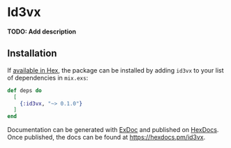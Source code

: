 # Id3vx

**TODO: Add description**

## Installation

If [available in Hex](https://hex.pm/docs/publish), the package can be installed
by adding `id3vx` to your list of dependencies in `mix.exs`:

```elixir
def deps do
  [
    {:id3vx, "~> 0.1.0"}
  ]
end
```

Documentation can be generated with [ExDoc](https://github.com/elixir-lang/ex_doc)
and published on [HexDocs](https://hexdocs.pm). Once published, the docs can
be found at <https://hexdocs.pm/id3vx>.

